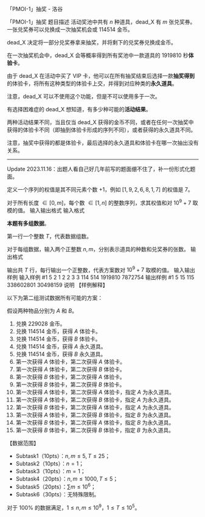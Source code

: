 



「PMOI-1」抽奖 - 洛谷














「PMOI-1」抽奖
题目描述
活动奖池中共有 $n$ 种道具，dead_X 有 $m$ 张兑奖券。一张兑奖券可以兑换成一次抽奖机会或 $114514$ 金币。

dead_X 决定将一部分兑奖券拿来抽奖，并将剩下的兑奖券兑换成金币。

在一次抽奖机会中，dead_X 会等概率得到所有奖池中一款道具的 $1919810$ 秒**体验卡**。

由于 dead_X 在活动中买了 VIP 卡，他可以在所有抽奖结束后选择一款**抽奖得到**的体验卡，将所有这种类型的体验卡上交，并得到对应种类的**永久道具**。

注意，dead_X 可以不使用这个功能，但是不可以使用多于一次。

有选择困难症的 dead_X 想知道，有多少种可能的**活动结果**。

两种活动结果不同，当且仅当 dead_X 获得的金币不同，或者在任何一次抽奖中获得的体验卡不同（即抽到体验卡形成的序列不同），或者获得的永久道具不同。

注意，抽奖中获得的都是体验卡，最后选择的永久道具和体验卡在哪一次抽出没有关系。

------------

Update 2023.11.16：出题人看自己好几年前写的题面绷不住了，补一份形式化题面。

定义一个序列的权值是其不同元素个数 $+1$，例如 $[1,9,2,6,8,1,7]$ 的权值是 $7$。

对于所有长度 $\in[0,m]$，每个数 $\in [1,n]$ 的整数序列，求其权值和对 $10^9+7$ 取模的值。
输入输出格式
输入格式

**本题有多组数据**。

第一行一个整数 $T$，代表数据组数。

对于每组数据，输入两个正整数 $n,m$，分别表示道具的种数和兑奖券的张数。
输出格式

输出共 $T$ 行，每行输出一个正整数，代表方案数对 $10^9+7$ 取模的值。
输入输出样例
输入样例 #1
5
2 1
2 2
3 3
114 514
1919810 7872754
输出样例 #1
5
15
115
338602801
30498159
说明
【样例解释】

以下为第二组测试数据所有可能的方案：

假设两种物品分别为 $A$ 和 $B$。

1. 兑换 $229028$ 金币。
1. 兑换 $114514$ 金币，获得 $A$ 体验卡。
1. 兑换 $114514$ 金币，获得 $B$ 体验卡。
1. 兑换 $114514$ 金币，获得 $A$ 永久道具。
1. 兑换 $114514$ 金币，获得 $B$ 永久道具。
1. 第一次获得 $A$ 体验卡，第二次获得 $A$ 体验卡。
1. 第一次获得 $A$ 体验卡，第二次获得 $B$ 体验卡。
1. 第一次获得 $B$ 体验卡，第二次获得 $A$ 体验卡。
1. 第一次获得 $B$ 体验卡，第二次获得 $B$ 体验卡。
1. 第一次获得 $A$ 体验卡，第二次获得 $A$ 体验卡，指定 $A$ 为永久道具。
1. 第一次获得 $A$ 体验卡，第二次获得 $B$ 体验卡，指定 $A$ 为永久道具。
1. 第一次获得 $B$ 体验卡，第二次获得 $A$ 体验卡，指定 $A$ 为永久道具。
1. 第一次获得 $A$ 体验卡，第二次获得 $B$ 体验卡，指定 $B$ 为永久道具。
1. 第一次获得 $B$ 体验卡，第二次获得 $A$ 体验卡，指定 $B$ 为永久道具。
1. 第一次获得 $B$ 体验卡，第二次获得 $B$ 体验卡，指定 $B$ 为永久道具。

【数据范围】
- Subtask1（10pts）：$n,m\leq5,T\le25$；
- Subtask2（10pts）：$n=1$；
- Subtask3（10pts）：$m=1$；
- Subtask4（20pts）：$n,m\leq1000,T\leq 5$；
- Subtask5（20pts）：$\sum m\leq10^6$；
- Subtask6（30pts）：无特殊限制。

对于 $100\%$ 的数据满足，$1\le n,m\leq 10^9$，$1\le T\leq 10^5$。






